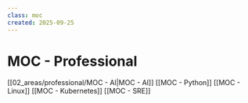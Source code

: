 ```yaml
---
class: moc
created: 2025-09-25
---
```

# MOC - Professional

[[02_areas/professional/MOC - AI|MOC - AI]]
[[MOC - Python]]
[[MOC - Linux]]
[[MOC - Kubernetes]]
[[MOC - SRE]]
